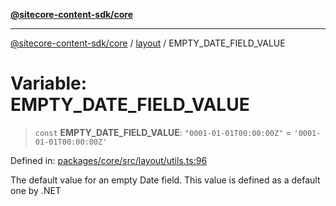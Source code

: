 [**@sitecore-content-sdk/core**](../../README.md)

***

[@sitecore-content-sdk/core](../../README.md) / [layout](../README.md) / EMPTY\_DATE\_FIELD\_VALUE

# Variable: EMPTY\_DATE\_FIELD\_VALUE

> `const` **EMPTY\_DATE\_FIELD\_VALUE**: `"0001-01-01T00:00:00Z"` = `'0001-01-01T00:00:00Z'`

Defined in: [packages/core/src/layout/utils.ts:96](https://github.com/Sitecore/content-sdk/blob/4103c5589d5589e11cd6164ccfd2c9755e694a65/packages/core/src/layout/utils.ts#L96)

The default value for an empty Date field.
This value is defined as a default one by .NET
